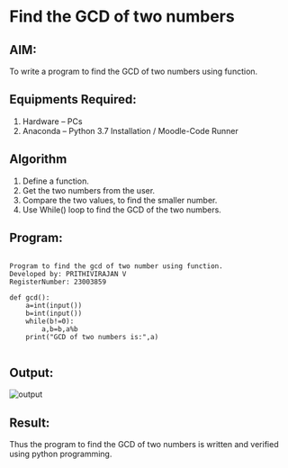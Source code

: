 # Find the GCD of two numbers

## AIM:
To write a program to find the GCD of two numbers using function.

## Equipments Required:
1. Hardware – PCs
2. Anaconda – Python 3.7 Installation / Moodle-Code Runner

## Algorithm
1. Define a function.
2. Get the two numbers from the user.
3. Compare the two values, to find the smaller number.
4. Use While() loop to find the GCD of the two numbers.

## Program:
```

Program to find the gcd of two number using function.
Developed by: PRITHIVIRAJAN V
RegisterNumber: 23003859

def gcd():
    a=int(input())
    b=int(input())
    while(b!=0):
        a,b=b,a%b
    print("GCD of two numbers is:",a)
    

```

## Output:
![output](https://github.com/Prithivirajan2911/GCD-of-two-numbers/assets/147020085/7fb7fe03-809f-4b9a-95ae-485e56168b1b)



## Result:
Thus the program to find the GCD of two numbers is written and verified using python programming.
